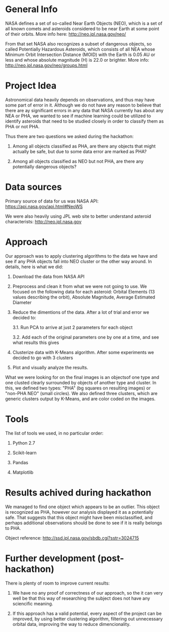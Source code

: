 # General Info

NASA defines a set of so-called Near Earth Objects (NEO), which is a set of all known comets and asteroids considered to be near Earth at some point of their orbits. More info here: http://neo.jpl.nasa.gov/neo/

From that set NASA also recognizes a subset of dangerous objects, so called Potentially Hazardous Asteroids, which consists of all NEA whose Minimum Orbit Intersection Distance (MOID) with the Earth is 0.05 AU or less and whose absolute magnitude (H) is 22.0 or brighter. More info: http://neo.jpl.nasa.gov/neo/groups.html

# Project Idea

Astronomical data heavily depends on observations, and thus may have some part of error in it. Although we do not have any reason to believe that there are ay significant errors in any data that NASA currently has about any NEA or PHA, we wanted to see if machine learning could be utilized to identify asteroids that need to be studied closely in order to classify them as PHA or not PHA.

Thus there are two questions we asked during the hackathon:

1. Among all objects classified as PHA, are there any objects that might actually be safe, but due to some data error are marked as PHA?

2. Among all objects classified as NEO but not PHA, are there any potentially dangerous objects?

# Data sources

Primary source of data for us was NASA API: https://api.nasa.gov/api.html#NeoWS

We were also heavily using JPL web site to better understand asteroid characterists: http://neo.jpl.nasa.gov

# Approach

Our approach was to apply clustering algorithms to the data we have and see if any PHA objects fall into NEO cluster or the other way around. In details, here is what we did:

1. Download the data from NASA API

2. Preprocess and clean it from what we were not going to use. We focused on the following data for each asteroid: Orbital Elements (13 values describing the orbit), Absolute Magnitude, Average Estimated Diameter

3. Reduce the dimentions of the data. After a lot of trial and error we decided to:

    3.1. Run PCA to arrive at just 2 parameters for each object

    3.2. Add each of the original parameters one by one at a time, and see what results this gives

4. Clusterize data with K-Means algorithm. After some experiments we decided to go with 3 clusters

5. Plot and visually analyze the results.

What we were looking for on the final images is an objectsof one type and one clusted clearly surrounded by objects of another type and cluster. In this, we defined two types: "PHA" (bg squares on resulting images) or "non-PHA NEO" (small circles). We also defined three clusters, which are generic clusters output by K-Means, and are color coded on the images.

# Tools

The list of tools we used, in no particular order:

1. Python 2.7

2. Scikit-learn

3. Pandas

4. Matplotlib

# Results achived during hackathon

We managed to find one object which appears to be an outlier. This object is recognized as PHA, however our analysis displayed it as a potentially safe. That suggests that this object might have been misclassified, and perhaps additional observations should be done to see if it is really belongs to PHA.

Object reference: http://ssd.jpl.nasa.gov/sbdb.cgi?sstr=3024715

# Further development (post-hackathon)

There is plenty of room to improve current results:

1. We have no any proof of correctness of our approach, so the it can very well be that this way of researching the subject does not have any sciencific meaning.

2. If this approach has a valid potential, every aspect of the project can be improved, by using better clustering algorithm, filtering out unnecessary orbital data, improving the way to reduce dimencionality.
